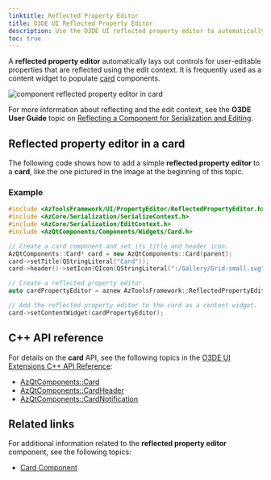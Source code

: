 ```yaml
---
linktitle: Reflected Property Editor
title: O3DE UI Reflected Property Editor
description: Use the O3DE UI reflected property editor to automatically lay out user-editable properties in O3DE tools and Gems.
toc: true
---
```


A **reflected property editor** automatically lays out controls for user-editable properties that are reflected using the edit context. It is frequently used as a content widget to populate [card](./uidev-card-component) components.

![component reflected property editor in card](/images/tools-ui/component-reflected-property-editor-in-card.png)

For more information about reflecting and the edit context, see the **O3DE User Guide** topic on [Reflecting a Component for Serialization and Editing](/docs/user-guide/programming/components/reflection/).

## Reflected property editor in a card

The following code shows how to add a simple **reflected property editor** to a **card**, like the one pictured in the image at the beginning of this topic.

### Example

```cpp
#include <AzToolsFramework/UI/PropertyEditor/ReflectedPropertyEditor.hxx>
#include <AzCore/Serialization/SerializeContext.h>
#include <AzCore/Serialization/EditContext.h>
#include <AzQtComponents/Components/Widgets/Card.h>

// Create a card component and set its title and header icon.
AzQtComponents::Card* card = new AzQtComponents::Card(parent);
card->setTitle(QStringLiteral("Card"));
card->header()->setIcon(QIcon(QStringLiteral(":/Gallery/Grid-small.svg")));

// Create a reflected property editor.
auto cardPropertyEditor = aznew AzToolsFramework::ReflectedPropertyEditor(card);

// Add the reflected property editor to the card as a content widget.
card->setContentWidget(cardPropertyEditor);
```

## C++ API reference

For details on the **card** API, see the following topics in the [O3DE UI Extensions C++ API Reference](/docs/api/frameworks/azqtcomponents/namespace_az_qt_components.html):
+  [AzQtComponents::Card](/docs/api/frameworks/azqtcomponents/class_az_qt_components_1_1_card.html)
+  [AzQtComponents::CardHeader](/docs/api/frameworks/azqtcomponents/class_az_qt_components_1_1_card_header.html)
+  [AzQtComponents::CardNotification](/docs/api/frameworks/azqtcomponents/class_az_qt_components_1_1_card_notification.html)

## Related links

For additional information related to the **reflected property editor** component, see the following topics:
+  [Card Component](./uidev-card-component)
